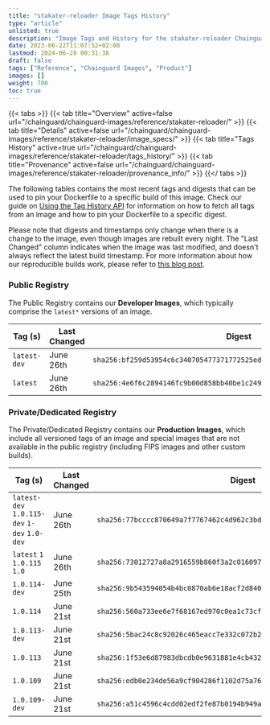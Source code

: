 ```yaml
---
title: "stakater-reloader Image Tags History"
type: "article"
unlisted: true
description: "Image Tags and History for the stakater-reloader Chainguard Image"
date: 2023-06-22T11:07:52+02:00
lastmod: 2024-06-28 00:31:38
draft: false
tags: ["Reference", "Chainguard Images", "Product"]
images: []
weight: 700
toc: true
---
```


{{< tabs >}}
{{< tab title="Overview" active=false url="/chainguard/chainguard-images/reference/stakater-reloader/" >}}
{{< tab title="Details" active=false url="/chainguard/chainguard-images/reference/stakater-reloader/image_specs/" >}}
{{< tab title="Tags History" active=true url="/chainguard/chainguard-images/reference/stakater-reloader/tags_history/" >}}
{{< tab title="Provenance" active=false url="/chainguard/chainguard-images/reference/stakater-reloader/provenance_info/" >}}
{{</ tabs >}}

The following tables contains the most recent tags and digests that can be used to pin your Dockerfile to a specific build of this image. Check our guide on [Using the Tag History API](/chainguard/chainguard-images/using-the-tag-history-api/) for information on how to fetch all tags from an image and how to pin your Dockerfile to a specific digest.

Please note that digests and timestamps only change when there is a change to the image, even though images are rebuilt every night. The "Last Changed" column indicates when the image was last modified, and doesn't always reflect the latest build timestamp. For more information about how our reproducible builds work, please refer to [this blog post](https://www.chainguard.dev/unchained/reproducing-chainguards-reproducible-image-builds).

### Public Registry
The Public Registry contains our **Developer Images**, which typically comprise the `latest*` versions of an image.

| Tag (s)       | Last Changed | Digest                                                                    |
|---------------|--------------|---------------------------------------------------------------------------|
|  `latest-dev` | June 26th    | `sha256:bf259d53954c6c340705477371772525ed041943dd6f2515cb16986cf4389454` |
|  `latest`     | June 26th    | `sha256:4e6f6c2894146fc9b00d858bb40be1c249562b17d6a654d2db5391dd15054397` |


### Private/Dedicated Registry
The Private/Dedicated Registry contains our **Production Images**, which include all versioned tags of an image and special images that are not available in the public registry (including FIPS images and other custom builds).

| Tag (s)                                       | Last Changed | Digest                                                                    |
|-----------------------------------------------|--------------|---------------------------------------------------------------------------|
|  `latest-dev` `1.0.115-dev` `1-dev` `1.0-dev` | June 26th    | `sha256:77bcccc870649a7f7767462c4d962c3bd29ba5c33ca3f22d1b997c0df2a252cc` |
|  `latest` `1` `1.0.115` `1.0`                 | June 26th    | `sha256:73012727a8a2916559b860f3a2c01609735705cbc46896f849a5c55586431533` |
|  `1.0.114-dev`                                | June 25th    | `sha256:9b543594054b4bc0870ab6e18acf2d84088472fad2417f3ead14ae16b05018b7` |
|  `1.0.114`                                    | June 21st    | `sha256:560a733ee6e7f68167ed970c0ea1c73cf89396b4c1b41d60fd2c80426833130e` |
|  `1.0.113-dev`                                | June 21st    | `sha256:5bac24c8c92026c465eacc7e332c072b2148f856e3e5cc0a4244c1e41ebc7188` |
|  `1.0.113`                                    | June 21st    | `sha256:1f53e6d87983dbcdb0e9631881e4cb4320b4ac7cc13939b4c3fe454e4033a199` |
|  `1.0.109`                                    | June 21st    | `sha256:edb0e234de56a9cf904286f1102d75a76fecf1fc154aa3dfc01cfb9b30daa351` |
|  `1.0.109-dev`                                | June 21st    | `sha256:a51c4596c4cdd02edf2fe87b0194b949aebb5b5cd36e5be1ab0f3e0396d520e9` |

